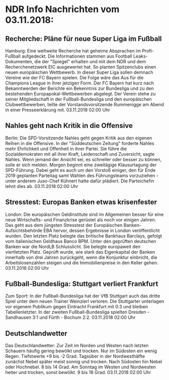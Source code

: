 # NDR Info Nachrichten vom 03.11.2018:


## Recherche: Pläne für neue Super Liga im Fußball
Hamburg: Eine weltweite Recherche hat geheime Absprachen im Profi-Fußball aufgedeckt. Die Informationen stammen aus Football Leaks-Dokumenten, die der "Spiegel" erhalten und mit dem NDR und dem Recherchenetzwerk EIC ausgewertet hat. So planten Spitzenclubs einen neuen europäischen Wettbewerb. In dieser Super Liga sollen demnach Vereine wie der FC Bayern spielen. Die Folge wäre das Aus für die Champions League in ihrer jetzigen Form. Der FC Bayern hat kurz nach Bekanntwerden der Berichte ein Bekenntnis zur Bundesliga und zu den bestehenden Europapokal-Wettbewerben abgelegt. Der Verein stehe zu seiner Mitgliedschaft in der Fußball-Bundesliga und den europäischen Clubwettbewerben, teilte der Vorstandsvorsitzende Rummenigge am Abend in einer Presseerklärung mit. 03.11.2018 02:00 Uhr 

## Nahles geht nach Kritik in die Offensive
Berlin: Die SPD-Vorsitzende Nahles geht gegen Kritik aus den eigenen Reihen in die Offensive. In der "Süddeutschen Zeitung" forderte Nahles mehr Ehrlichkeit und Offenheit in ihrer Partei. Sie führe die Sozialdemokraten mit all ihrer Kraft, Leidenschaft und Zuversicht, sagte Nahles. Wenn jemand der Ansicht sei, es schneller oder besser zu können, solle er sich melden. Morgen beginnt eine zweitägige Klausurtagung der SPD-Führung. Dabei geht es auch um den Vorstoß einiger, den für Ende 2019 geplanten Parteitag samt Wahlen des Führungsteams vorzuziehen - unter anderem Juso-Chef Kühnert hatte dafür plädiert. Die Parteichefin lehnt dies ab. 03.11.2018 02:00 Uhr 

## Stresstest: Europas Banken etwas krisenfester
London: Die europäischen Geldinstitute sind im Allgemeinen besser für eine neue Wirtschafts- und Finanzkrise gerüstet als noch vor einigen Jahren. Das geht aus dem jüngsten Stresstest der Europäischen Banken-Aufsichtsbehörde EBA hervor, dessen Ergebnisse in London veröffentlicht wurden. Den letzten Platz belegte das britische Bankhaus Barclays, gefolgt vom italienischen Geldhaus Banco BPM. Unter den geprüften deutschen Banken war die NordLB Schlusslicht. Sie belegte europaweit den viertletzten Platz. Geprüft wurde, wie stark das Eigenkapital der Banken innerhalb von drei Jahren zurückgeht, wenn die Konjunktur einbricht, die Arbeitslosenzahlen steigen und die Immobilienpreise in den Keller gehen. 03.11.2018 02:00 Uhr 

## Fußball-Bundesliga: Stuttgart verliert Frankfurt
Zum Sport: In der Fußball-Bundesliga hat der VfB Stuttgart auch das dritte Spiel unter dem neuen Trainer Weinzierl verloren. Die Stuttgarter unterlagen vor eigenem Publikum gegen Eintracht Frankfurt mit 0:3 und bleiben Tabellenletzter. In der zweiten Fußball-Bundesliga spielten Dresden - Sandhausen 3:1 und Fürth - Bochum 2:2. 03.11.2018 02:00 Uhr 

## Deutschlandwetter
Das Deutschlandwetter: Zur Zeit im Norden und Westen nach letzten Schauern häufig gering bewölkt und trocken. Nur im Südosten ein wenig Regen. Tiefstwerte +9 bis -2 Grad. Tagsüber in der Nordwesthälfte zunächst Nebel später meist sonnig und trocken. Nach Südosten hin Nebel oder Hochnebel. 8 bis 14 Grad. Am Sonntag im Westen und Nordwesten heiter und trocken, sonst bewölkt. 9 bis 18 Grad. 03.11.2018 02:00 Uhr 
